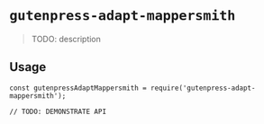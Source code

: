 # `gutenpress-adapt-mappersmith`

> TODO: description

## Usage

```
const gutenpressAdaptMappersmith = require('gutenpress-adapt-mappersmith');

// TODO: DEMONSTRATE API
```
